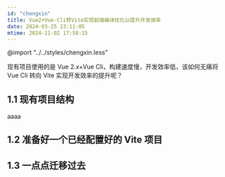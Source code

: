 ```yaml
---
id: "chengxin"
title: Vue2+Vue-Cli转Vite实现前端编译优化以提升开发效率
date: 2024-03-25 23:11:05
mtime: 2024-11-02 17:58:15
---
```


@import “../../styles/chengxin.less”

现有项目使用的是 Vue 2.x+Vue Cli，构建速度慢，开发效率低，该如何无痛将 Vue Cli 转向 Vite 实现开发效率的提升呢？

<!-- more -->

## 1.1 现有项目结构

aaaa

## 1.2 准备好一个已经配置好的 Vite 项目

## 1.3 一点点迁移过去
